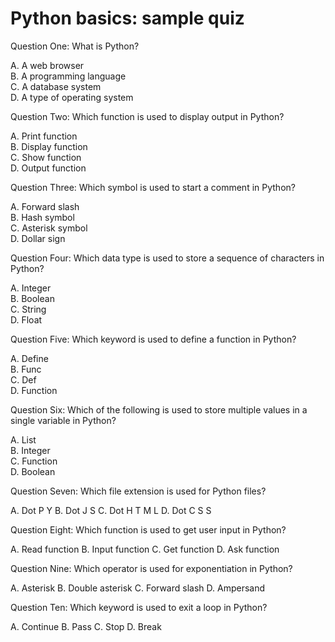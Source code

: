 # Python basics: sample quiz

Question One:
What is Python?

A. A web browser  
B. A programming language  
C. A database system  
D. A type of operating system  

Question Two:
Which function is used to display output in Python?

A. Print function  
B. Display function  
C. Show function  
D. Output function  

Question Three:
Which symbol is used to start a comment in Python?

A. Forward slash  
B. Hash symbol  
C. Asterisk symbol  
D. Dollar sign  

Question Four:
Which data type is used to store a sequence of characters in Python?

A. Integer  
B. Boolean  
C. String  
D. Float  

Question Five:
Which keyword is used to define a function in Python?

A. Define  
B. Func  
C. Def  
D. Function  

Question Six:
Which of the following is used to store multiple values in a single variable in Python?

A. List  
B. Integer  
C. Function  
D. Boolean  

Question Seven:
Which file extension is used for Python files?

A. Dot P Y
B. Dot J S
C. Dot H T M L
D. Dot C S S

Question Eight:
Which function is used to get user input in Python?

A. Read function
B. Input function
C. Get function
D. Ask function

Question Nine:
Which operator is used for exponentiation in Python?

A. Asterisk
B. Double asterisk
C. Forward slash
D. Ampersand

Question Ten:
Which keyword is used to exit a loop in Python?

A. Continue
B. Pass
C. Stop
D. Break






